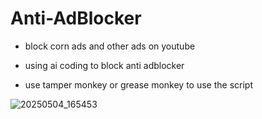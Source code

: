 # Anti-AdBlocker

- block corn ads and other ads on youtube

- using ai coding to block anti adblocker

- use tamper monkey or grease monkey to use the script

![20250504_165453](https://github.com/user-attachments/assets/ca086af2-32a3-454a-aa7b-efd9f3bbec33)
